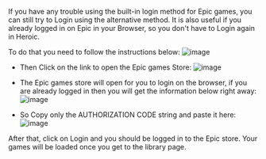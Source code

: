 If you have any trouble using the built-in login method for Epic games, you can still try to Login using the alternative method. It is also useful if you already logged in on Epic in your Browser, so you don't have to Login again in Heroic.

To do that you need to follow the instructions below:
![image](https://user-images.githubusercontent.com/26871415/199692349-49e1ff05-d4bb-477a-ae0e-8f230e740ace.png)

* Then Click on the link to open the Epic games Store:
![image](https://user-images.githubusercontent.com/26871415/199689179-ed44c7eb-c4de-45c9-855c-34325e2edd20.png)

* The Epic games store will open for you to login on the browser, if you are already logged in then you will get the information below right away:
![image](https://user-images.githubusercontent.com/26871415/199689730-03f3a51c-6902-4bf0-b4fd-f48d56c7646c.png)

* So Copy only the AUTHORIZATION CODE string and paste it here:
![image](https://user-images.githubusercontent.com/26871415/199690129-80ddc882-d6ba-49c8-baef-c1d3d484331f.png)

After that, click on Login and you should be logged in to the Epic store. Your games will be loaded once you get to the library page.